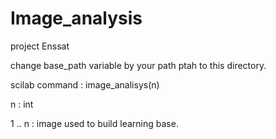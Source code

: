# Image_analysis
project Enssat 

change base_path variable by your path ptah to this directory.

scilab command : image_analisys(n)

n : int 

1 .. n : image used to build learning base. 
